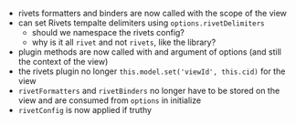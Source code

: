 * rivets formatters and binders are now called with the scope of the view
* can set Rivets tempalte delimiters using `options.rivetDelimiters`
    * should we namespace the rivets config?
    * why is it all `rivet` and not `rivets`, like the library?
* plugin methods are now called with and argument of options (and still the context of the view)
* the rivets plugin no longer `this.model.set('viewId', this.cid)` for the view
* `rivetFormatters` and `rivetBinders` no longer have to be stored on the view and are consumed from `options` in initialize
* `rivetConfig` is now applied if truthy